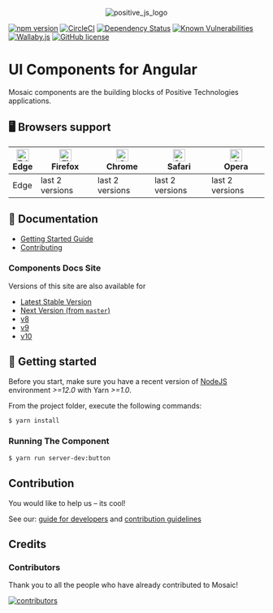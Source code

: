 <p align="center">
    <img src="https://i.ibb.co/fQNPgv6/logo-png-200.png" alt="positive_js_logo" border="0">
</p>

[![npm version](https://badge.fury.io/js/%40ptsecurity%2Fmosaic.svg)](https://badge.fury.io/js/%40ptsecurity%2Fmosaic)
[![CircleCI](https://circleci.com/gh/positive-js/mosaic/tree/master.svg?style=shield)](https://circleci.com/gh/positive-js/mosaic/tree/master)
[![Dependency Status](https://david-dm.org/positive-js/mosaic.svg)](https://david-dm.org/positive-js/mosaic)
[![Known Vulnerabilities](https://snyk.io/test/github/positive-js/mosaic/badge.svg)](https://snyk.io/test/github/positive-js/mosaic)
[![Wallaby.js](https://img.shields.io/badge/wallaby.js-configured-green.svg)](https://wallabyjs.com)
[![GitHub license](https://img.shields.io/badge/license-MIT-blue.svg)](https://github.com/positive-js/mosaic/blob/master/LICENSE)


# UI Components for Angular

Mosaic components are the building blocks of Positive Technologies applications.

## 🖥 Browsers support

| [<img src="https://raw.githubusercontent.com/alrra/browser-logos/master/src/edge/edge_48x48.png" alt="Edge" width="24px" height="24px" />](http://godban.github.io/browsers-support-badges/)</br> Edge | [<img src="https://raw.githubusercontent.com/alrra/browser-logos/master/src/firefox/firefox_48x48.png" alt="Firefox" width="24px" height="24px" />](http://godban.github.io/browsers-support-badges/)</br>Firefox | [<img src="https://raw.githubusercontent.com/alrra/browser-logos/master/src/chrome/chrome_48x48.png" alt="Chrome" width="24px" height="24px" />](http://godban.github.io/browsers-support-badges/)</br>Chrome | [<img src="https://raw.githubusercontent.com/alrra/browser-logos/master/src/safari/safari_48x48.png" alt="Safari" width="24px" height="24px" />](http://godban.github.io/browsers-support-badges/)</br>Safari | [<img src="https://raw.githubusercontent.com/alrra/browser-logos/master/src/opera/opera_48x48.png" alt="Opera" width="24px" height="24px" />](http://godban.github.io/browsers-support-badges/)</br>Opera |
| --------- | --------- | --------- | --------- | --------- |
|  Edge| last 2 versions| last 2 versions| last 2 versions| last 2 versions


## 📖 Documentation
* [Getting Started Guide][getting-started]
* [Contributing][contributing]

### Components Docs Site
Versions of this site are also available for
- [Latest Stable Version](https://mosaic.ptsecurity.com)
- [Next Version (from `master`)](https://next.mosaic.ptsecurity.com)
- [v8](https://v8.mosaic.ptsecurity.com)
- [v9](https://v9.mosaic.ptsecurity.com)
- [v10](https://v10.mosaic.ptsecurity.com/)


## 🚀 Getting started

Before you start, make sure you have a recent version of [NodeJS](http://nodejs.org/) environment *>=12.0* with Yarn *>=1.0*.

From the project folder, execute the following commands:

```bash
$ yarn install
```

### Running The Component
```bash
$ yarn run server-dev:button
```

## Contribution
You would like to help us – its cool!

See our:
[guide for developers](https://github.com/positive-js/mosaic/blob/master/DEVELOPMENT.md)
and
[contribution guidelines](https://github.com/positive-js/mosaic/blob/master/CONTRIBUTING.md)

## Credits

### Contributors

Thank you to all the people who have already contributed to Mosaic!

[![contributors](https://contributors-img.firebaseapp.com/image?repo=positive-js/mosaic)](https://github.com/positive-js/mosaic/graphs/contributors)


[getting-started]: docs/getting-started.md
[contributing]: docs/guides/00-contributing.md
